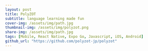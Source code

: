 ```yaml
---
layout: post
title: PolyZOT
subtitle: language learning made fun
cover-img: /assets/img/path.jpg
thumbnail-img: /assets/img/polyzot.png
share-img: /assets/img/path.jpg
tags: [Mobile, React Native, Expo Go, Javascript, iOS, Android] 
github_url: "https://github.com/polyzot-jp/polyzot"
---
```

